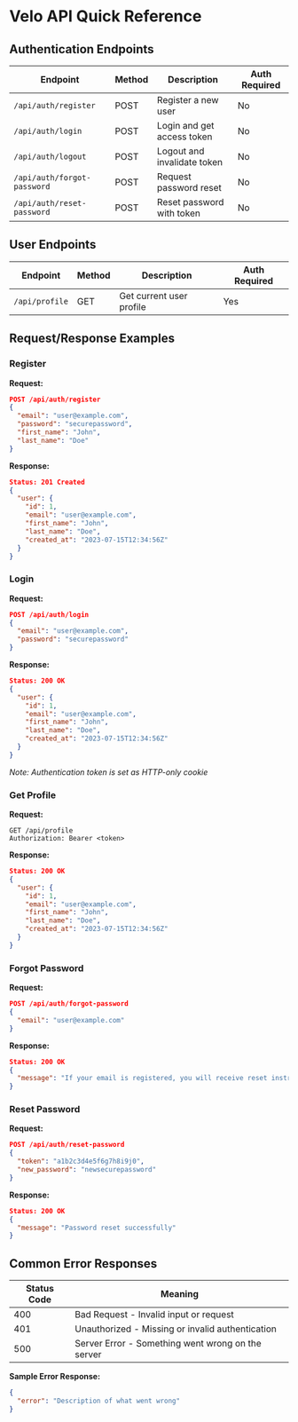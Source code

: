 # Velo API Quick Reference

## Authentication Endpoints

| Endpoint                    | Method | Description                 | Auth Required |
| --------------------------- | ------ | --------------------------- | ------------- |
| `/api/auth/register`        | POST   | Register a new user         | No            |
| `/api/auth/login`           | POST   | Login and get access token  | No            |
| `/api/auth/logout`          | POST   | Logout and invalidate token | No            |
| `/api/auth/forgot-password` | POST   | Request password reset      | No            |
| `/api/auth/reset-password`  | POST   | Reset password with token   | No            |

## User Endpoints

| Endpoint       | Method | Description              | Auth Required |
| -------------- | ------ | ------------------------ | ------------- |
| `/api/profile` | GET    | Get current user profile | Yes           |

## Request/Response Examples

### Register

**Request:**

```json
POST /api/auth/register
{
  "email": "user@example.com",
  "password": "securepassword",
  "first_name": "John",
  "last_name": "Doe"
}
```

**Response:**

```json
Status: 201 Created
{
  "user": {
    "id": 1,
    "email": "user@example.com",
    "first_name": "John",
    "last_name": "Doe",
    "created_at": "2023-07-15T12:34:56Z"
  }
}
```

### Login

**Request:**

```json
POST /api/auth/login
{
  "email": "user@example.com",
  "password": "securepassword"
}
```

**Response:**

```json
Status: 200 OK
{
  "user": {
    "id": 1,
    "email": "user@example.com",
    "first_name": "John",
    "last_name": "Doe",
    "created_at": "2023-07-15T12:34:56Z"
  }
}
```

_Note: Authentication token is set as HTTP-only cookie_

### Get Profile

**Request:**

```
GET /api/profile
Authorization: Bearer <token>
```

**Response:**

```json
Status: 200 OK
{
  "user": {
    "id": 1,
    "email": "user@example.com",
    "first_name": "John",
    "last_name": "Doe",
    "created_at": "2023-07-15T12:34:56Z"
  }
}
```

### Forgot Password

**Request:**

```json
POST /api/auth/forgot-password
{
  "email": "user@example.com"
}
```

**Response:**

```json
Status: 200 OK
{
  "message": "If your email is registered, you will receive reset instructions shortly"
}
```

### Reset Password

**Request:**

```json
POST /api/auth/reset-password
{
  "token": "a1b2c3d4e5f6g7h8i9j0",
  "new_password": "newsecurepassword"
}
```

**Response:**

```json
Status: 200 OK
{
  "message": "Password reset successfully"
}
```

## Common Error Responses

| Status Code | Meaning                                           |
| ----------- | ------------------------------------------------- |
| 400         | Bad Request - Invalid input or request            |
| 401         | Unauthorized - Missing or invalid authentication  |
| 500         | Server Error - Something went wrong on the server |

**Sample Error Response:**

```json
{
  "error": "Description of what went wrong"
}
```
